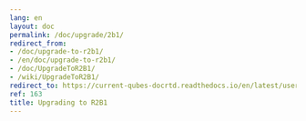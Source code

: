 ```yaml
---
lang: en
layout: doc
permalink: /doc/upgrade/2b1/
redirect_from:
- /doc/upgrade-to-r2b1/
- /en/doc/upgrade-to-r2b1/
- /doc/UpgradeToR2B1/
- /wiki/UpgradeToR2B1/
redirect_to: https://current-qubes-docrtd.readthedocs.io/en/latest/user/downloading-installing-upgrading/upgrade/2b1.html
ref: 163
title: Upgrading to R2B1
---
```

